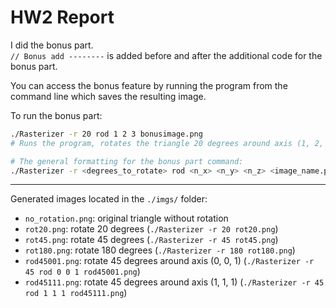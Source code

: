 # HW2 Report

I did the bonus part.
\
`// Bonus add --------` is added before and after the additional code for the bonus part.

You can access the bonus feature by running the program from the command line which saves the resulting image.

To run the bonus part:

```bash
./Rasterizer -r 20 rod 1 2 3 bonusimage.png
# Runs the program, rotates the triangle 20 degrees around axis (1, 2, 3) using Rodrigues' Rotation Formula, and saves the output to a file named bonusimage.png

# The general formatting for the bonus part command:
./Rasterizer -r <degrees_to_rotate> rod <n_x> <n_y> <n_z> <image_name.png>
```

---

Generated images located in the `./imgs/` folder:

- `no_rotation.png`: original triangle without rotation
- `rot20.png`: rotate 20 degrees (`./Rasterizer -r 20 rot20.png`)
- `rot45.png`: rotate 45 degrees (`./Rasterizer -r 45 rot45.png`)
- `rot180.png`: rotate 180 degrees (`./Rasterizer -r 180 rot180.png`)
- `rod45001.png`: rotate 45 degrees around axis (0, 0, 1) (`./Rasterizer -r 45 rod 0 0 1 rod45001.png`)
- `rod45111.png`: rotate 45 degrees around axis (1, 1, 1) (`./Rasterizer -r 45 rod 1 1 1 rod45111.png`)
